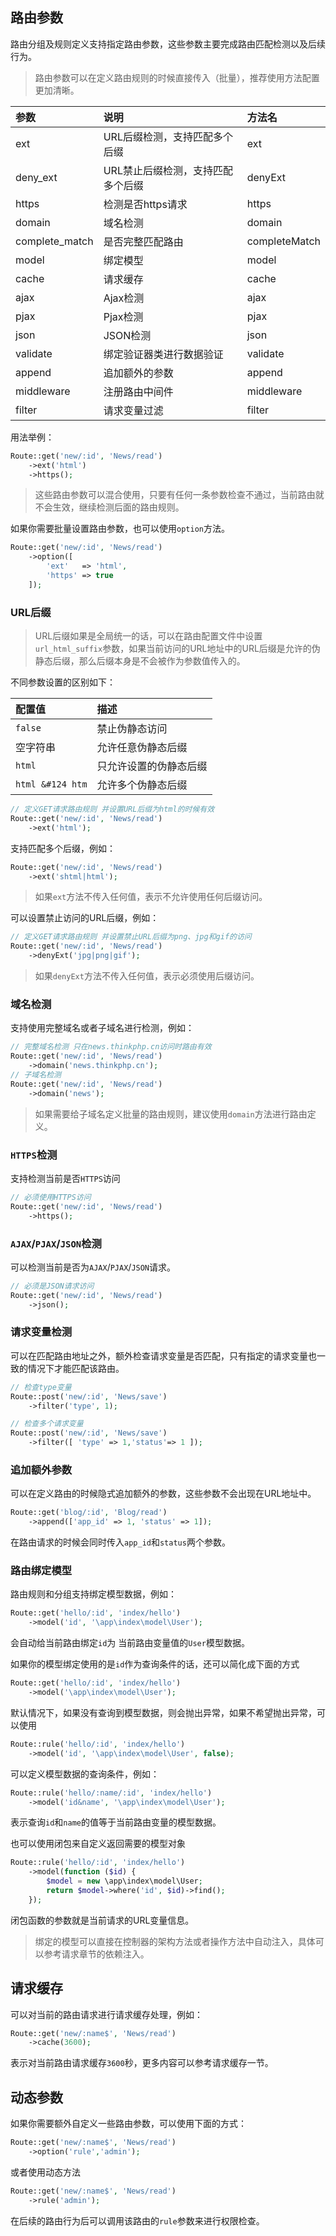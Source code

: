 ## 路由参数

路由分组及规则定义支持指定路由参数，这些参数主要完成路由匹配检测以及后续行为。

> 路由参数可以在定义路由规则的时候直接传入（批量），推荐使用方法配置更加清晰。

| 参数 | 说明 | 方法名 |
| :--- | :--- | :--- |
| ext | URL后缀检测，支持匹配多个后缀 | ext |
| deny\_ext | URL禁止后缀检测，支持匹配多个后缀 | denyExt |
| https | 检测是否https请求 | https |
| domain | 域名检测 | domain |
| complete\_match | 是否完整匹配路由 | completeMatch |
| model | 绑定模型 | model |
| cache | 请求缓存 | cache |
| ajax | Ajax检测 | ajax |
| pjax | Pjax检测 | pjax |
| json | JSON检测 | json |
| validate | 绑定验证器类进行数据验证 | validate |
| append | 追加额外的参数 | append |
| middleware | 注册路由中间件 | middleware |
| filter | 请求变量过滤 | filter |

用法举例：

```php
Route::get('new/:id', 'News/read')
    ->ext('html')
    ->https();
```

> 这些路由参数可以混合使用，只要有任何一条参数检查不通过，当前路由就不会生效，继续检测后面的路由规则。

如果你需要批量设置路由参数，也可以使用`option`方法。

```php
Route::get('new/:id', 'News/read')
    ->option([
        'ext'   => 'html',
        'https' => true
    ]);
```

### URL后缀

> URL后缀如果是全局统一的话，可以在路由配置文件中设置`url_html_suffix`参数，如果当前访问的URL地址中的URL后缀是允许的伪静态后缀，那么后缀本身是不会被作为参数值传入的。

不同参数设置的区别如下：

| 配置值 | 描述 |
| :--- | :--- |
| `false` | 禁止伪静态访问 |
| 空字符串 | 允许任意伪静态后缀 |
| `html` | 只允许设置的伪静态后缀 |
| `html &#124 htm` | 允许多个伪静态后缀 |

```php
// 定义GET请求路由规则 并设置URL后缀为html的时候有效
Route::get('new/:id', 'News/read')
    ->ext('html');
```

支持匹配多个后缀，例如：

```php
Route::get('new/:id', 'News/read')
    ->ext('shtml|html');
```

> 如果`ext`方法不传入任何值，表示不允许使用任何后缀访问。

可以设置禁止访问的URL后缀，例如：

```php
// 定义GET请求路由规则 并设置禁止URL后缀为png、jpg和gif的访问
Route::get('new/:id', 'News/read')
    ->denyExt('jpg|png|gif');
```

> 如果`denyExt`方法不传入任何值，表示必须使用后缀访问。

### 域名检测

支持使用完整域名或者子域名进行检测，例如：

```php
// 完整域名检测 只在news.thinkphp.cn访问时路由有效
Route::get('new/:id', 'News/read')
    ->domain('news.thinkphp.cn');
// 子域名检测
Route::get('new/:id', 'News/read')
    ->domain('news');
```

> 如果需要给子域名定义批量的路由规则，建议使用`domain`方法进行路由定义。

### `HTTPS`检测

支持检测当前是否`HTTPS`访问

```php
// 必须使用HTTPS访问
Route::get('new/:id', 'News/read')
    ->https();
```

### `AJAX`/`PJAX`/`JSON`检测

可以检测当前是否为`AJAX`/`PJAX`/`JSON`请求。

```php
// 必须是JSON请求访问
Route::get('new/:id', 'News/read')
    ->json();
```

### 请求变量检测

可以在匹配路由地址之外，额外检查请求变量是否匹配，只有指定的请求变量也一致的情况下才能匹配该路由。

```php
// 检查type变量
Route::post('new/:id', 'News/save')
    ->filter('type', 1);   

// 检查多个请求变量
Route::post('new/:id', 'News/save')
    ->filter([ 'type' => 1,'status'=> 1 ]);
```

### 追加额外参数

可以在定义路由的时候隐式追加额外的参数，这些参数不会出现在URL地址中。

```php
Route::get('blog/:id', 'Blog/read')
    ->append(['app_id' => 1, 'status' => 1]);
```

在路由请求的时候会同时传入`app_id`和`status`两个参数。

### 路由绑定模型

路由规则和分组支持绑定模型数据，例如：

```php
Route::get('hello/:id', 'index/hello')
    ->model('id', '\app\index\model\User');
```

会自动给当前路由绑定`id`为 当前路由变量值的`User`模型数据。

如果你的模型绑定使用的是`id`作为查询条件的话，还可以简化成下面的方式

```php
Route::get('hello/:id', 'index/hello')
    ->model('\app\index\model\User');
```

默认情况下，如果没有查询到模型数据，则会抛出异常，如果不希望抛出异常，可以使用

```php
Route::rule('hello/:id', 'index/hello')
    ->model('id', '\app\index\model\User', false);
```

可以定义模型数据的查询条件，例如：

```php
Route::rule('hello/:name/:id', 'index/hello')
    ->model('id&name', '\app\index\model\User');
```

表示查询`id`和`name`的值等于当前路由变量的模型数据。

也可以使用闭包来自定义返回需要的模型对象

```php
Route::rule('hello/:id', 'index/hello')
    ->model(function ($id) {
        $model = new \app\index\model\User;
        return $model->where('id', $id)->find();
    });
```

闭包函数的参数就是当前请求的URL变量信息。

> 绑定的模型可以直接在控制器的架构方法或者操作方法中自动注入，具体可以参考请求章节的依赖注入。

## 请求缓存

可以对当前的路由请求进行请求缓存处理，例如：

```php
Route::get('new/:name$', 'News/read')
    ->cache(3600);
```

表示对当前路由请求缓存`3600`秒，更多内容可以参考请求缓存一节。

## 动态参数

如果你需要额外自定义一些路由参数，可以使用下面的方式：

```php
Route::get('new/:name$', 'News/read')
    ->option('rule','admin');
```

或者使用动态方法

```php
Route::get('new/:name$', 'News/read')
    ->rule('admin');
```

在后续的路由行为后可以调用该路由的`rule`参数来进行权限检查。

